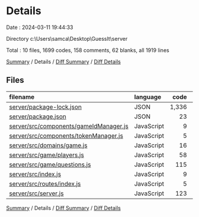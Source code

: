 # Details

Date : 2024-03-11 19:44:33

Directory c:\\Users\\samca\\Desktop\\GuessIt\\server

Total : 10 files,  1699 codes, 158 comments, 62 blanks, all 1919 lines

[Summary](results.md) / Details / [Diff Summary](diff.md) / [Diff Details](diff-details.md)

## Files
| filename | language | code | comment | blank | total |
| :--- | :--- | ---: | ---: | ---: | ---: |
| [server/package-lock.json](/server/package-lock.json) | JSON | 1,336 | 0 | 1 | 1,337 |
| [server/package.json](/server/package.json) | JSON | 23 | 0 | 1 | 24 |
| [server/src/components/gameIdManager.js](/server/src/components/gameIdManager.js) | JavaScript | 9 | 0 | 2 | 11 |
| [server/src/components/tokenManager.js](/server/src/components/tokenManager.js) | JavaScript | 5 | 0 | 2 | 7 |
| [server/src/domains/game.js](/server/src/domains/game.js) | JavaScript | 16 | 4 | 7 | 27 |
| [server/src/game/players.js](/server/src/game/players.js) | JavaScript | 58 | 0 | 10 | 68 |
| [server/src/game/questions.js](/server/src/game/questions.js) | JavaScript | 115 | 108 | 1 | 224 |
| [server/src/index.js](/server/src/index.js) | JavaScript | 9 | 0 | 4 | 13 |
| [server/src/routes/index.js](/server/src/routes/index.js) | JavaScript | 5 | 0 | 3 | 8 |
| [server/src/server.js](/server/src/server.js) | JavaScript | 123 | 46 | 31 | 200 |

[Summary](results.md) / Details / [Diff Summary](diff.md) / [Diff Details](diff-details.md)